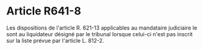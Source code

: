 # Article R641-8

Les dispositions de l'article R. 621-13 applicables au mandataire judiciaire le sont au liquidateur désigné par le tribunal lorsque celui-ci n'est pas inscrit sur la liste prévue par l'article L. 812-2.
